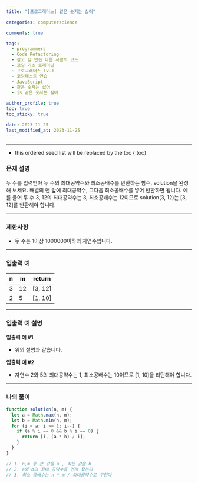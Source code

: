 ```yaml
---
title: "[프로그래머스] 같은 숫자는 싫어"

categories: computerscience

comments: true

tags:
  - programmers
  - Code Refactoring
  - 참고 할 만한 다른 사람의 코드
  - 코딩 기초 트레이닝
  - 프로그래머스 Lv.1
  - 코딩테스트 연습
  - JavaScript
  - 같은 숫자는 싫어
  - js 같은 숫자는 싫어

author_profile: true
toc: true
toc_sticky: true

date: 2023-11-25
last_modified_at: 2023-11-25
---
```


---

<!-- prettier-ignore -->
* this ordered seed list will be replaced by the toc 
{:toc}

### 문제 설명

두 수를 입력받아 두 수의 최대공약수와 최소공배수를 반환하는 함수, solution을 완성해 보세요. 배열의 맨 앞에 최대공약수, 그다음 최소공배수를 넣어 반환하면 됩니다. 예를 들어 두 수 3, 12의 최대공약수는 3, 최소공배수는 12이므로 solution(3, 12)는 [3, 12]를 반환해야 합니다.

---

### 제한사항

- 두 수는 1이상 1000000이하의 자연수입니다.

---

### 입출력 예

| n   | m   | return  |
| --- | --- | ------- |
| 3   | 12  | [3, 12] |
| 2   | 5   | [1, 10] |

---

### 입출력 예 설명

**입출력 예 #1**

- 위의 설명과 같습니다.

**입출력 예 #2**

- 자연수 2와 5의 최대공약수는 1, 최소공배수는 10이므로 [1, 10]을 리턴해야 합니다.

---

### 나의 풀이

```jsx
function solution(n, m) {
  let a = Math.max(n, m);
  let b = Math.min(n, m);
  for (i = a; i >= 1; i--) {
    if (a % i == 0 && b % i == 0) {
      return [i, (a * b) / i];
    }
  }
}

// 1. n,m 중 큰 값을 a , 작은 값을 b
// 2. a와 b의 최대 공약수를 먼저 찾는다
// 3. 최소 공배수는 n * m / 최대공약수로 구한다
```
